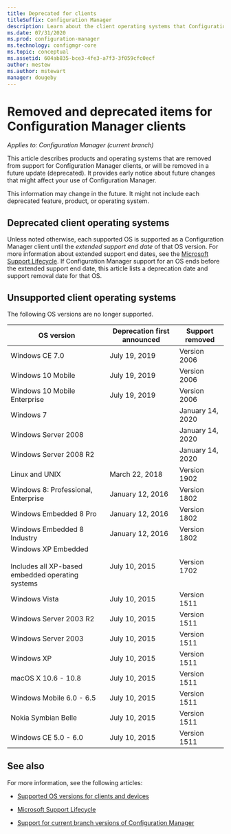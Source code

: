 ```yaml
---
title: Deprecated for clients
titleSuffix: Configuration Manager
description: Learn about the client operating systems that Configuration Manager no longer supports.
ms.date: 07/31/2020
ms.prod: configuration-manager
ms.technology: configmgr-core
ms.topic: conceptual
ms.assetid: 604ab835-bce3-4fe3-a7f3-3f059cfc0ecf
author: mestew
ms.author: mstewart
manager: dougeby
---
```


# Removed and deprecated items for Configuration Manager clients

*Applies to: Configuration Manager (current branch)*

This article describes products and operating systems that are removed from support for Configuration Manager clients, or will be removed in a future update (deprecated). It provides early notice about future changes that might affect your use of Configuration Manager.  

This information may change in the future. It might not include each deprecated feature, product, or operating system.  

## Deprecated client operating systems  

Unless noted otherwise, each supported OS is supported as a Configuration Manager client until the *extended support end date* of that OS version. For more information about extended support end dates, see the [Microsoft Support Lifecycle](https://support.microsoft.com/lifecycle). If Configuration Manager support for an OS ends before the extended support end date, this article lists a deprecation date and support removal date for that OS.  

<!-- 
The following OS versions are deprecated as a Configuration Manager client. You can still use them now, but Microsoft plans to end support in the future.

|OS version|Deprecation first announced|Support removed|  
|-|-|-|
 -->

## Unsupported client operating systems

The following OS versions are no longer supported.

|OS version|Deprecation first announced|Support removed|  
|-|-|-|
|Windows CE 7.0|July 19, 2019|Version 2006|
|Windows 10 Mobile|July 19, 2019|Version 2006|
|Windows 10 Mobile Enterprise|July 19, 2019|Version 2006|
|Windows 7||January 14, 2020|
|Windows Server 2008||January 14, 2020|
|Windows Server 2008 R2||January 14, 2020|
|Linux and UNIX|March 22, 2018|Version 1902|
|Windows 8: Professional, Enterprise|January 12, 2016|Version 1802|
|Windows Embedded 8 Pro|January 12, 2016|Version 1802|
|Windows Embedded 8 Industry|January 12, 2016|Version 1802|
|Windows XP Embedded <br><br> Includes all XP-based embedded operating systems|July 10, 2015|Version 1702|
|Windows Vista|July 10, 2015|Version 1511|
|Windows Server 2003 R2|July 10, 2015|Version 1511|
|Windows Server 2003|July 10, 2015|Version 1511|
|Windows XP|July 10, 2015|Version 1511|  
|macOS X  10.6 - 10.8|July 10, 2015|Version 1511|  
|Windows Mobile 6.0 - 6.5|July 10, 2015|Version 1511|  
|Nokia Symbian Belle|July 10, 2015|Version 1511|  
|Windows CE 5.0 - 6.0|July 10, 2015|Version 1511|  

## See also

For more information, see the following articles:

- [Supported OS versions for clients and devices](../../configs/supported-operating-systems-for-clients-and-devices.md)

- [Microsoft Support Lifecycle](https://support.microsoft.com/lifecycle)

- [Support for current branch versions of Configuration Manager](../../../servers/manage/current-branch-versions-supported.md)
